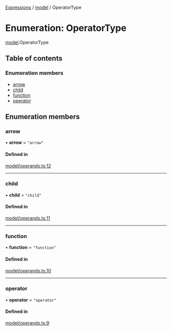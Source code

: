 [Expressions](../README.md) / [model](../modules/model.md) / OperatorType

# Enumeration: OperatorType

[model](../modules/model.md).OperatorType

## Table of contents

### Enumeration members

- [arrow](model.OperatorType.md#arrow)
- [child](model.OperatorType.md#child)
- [function](model.OperatorType.md#function)
- [operator](model.OperatorType.md#operator)

## Enumeration members

### arrow

• **arrow** = `"arrow"`

#### Defined in

[model/operands.ts:12](https://github.com/FlavioLionelRita/js-expressions/blob/30d0497/src/lib/model/operands.ts#L12)

___

### child

• **child** = `"child"`

#### Defined in

[model/operands.ts:11](https://github.com/FlavioLionelRita/js-expressions/blob/30d0497/src/lib/model/operands.ts#L11)

___

### function

• **function** = `"function"`

#### Defined in

[model/operands.ts:10](https://github.com/FlavioLionelRita/js-expressions/blob/30d0497/src/lib/model/operands.ts#L10)

___

### operator

• **operator** = `"operator"`

#### Defined in

[model/operands.ts:9](https://github.com/FlavioLionelRita/js-expressions/blob/30d0497/src/lib/model/operands.ts#L9)
